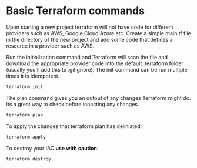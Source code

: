 # Basic Terraform commands

Upon starting a new project terraform will not have code for different providers such as AWS, Google Cloud Azure etc.  Create a simple main.tf file in the directory of the new project and add some code that defines a resource in a provider such as AWS.

Run the initialization command and Terraform will scan the file and download the appropriate provider code into the default .terraform folder (usually you'll add this to .gitignore). The init command can be run multiple times it is idempotent.

```sh
terraform init
```

The plan command gives you an output of any changes Terraform might do.  Its a great way to check before innacting any changes.

```sh
terraform plan
```

To apply the changes that terraform plan has deliniated:

```sh
terraform apply
```

To destroy your IAC **use with caution**:

```sh
terraform destroy
```